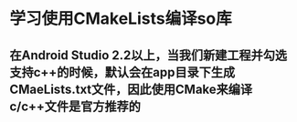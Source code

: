 # 学习使用CMakeLists编译so库

## 在Android Studio 2.2以上，当我们新建工程并勾选支持c++的时候，默认会在app目录下生成CMaeLists.txt文件，因此使用CMake来编译c/c++文件是官方推荐的

